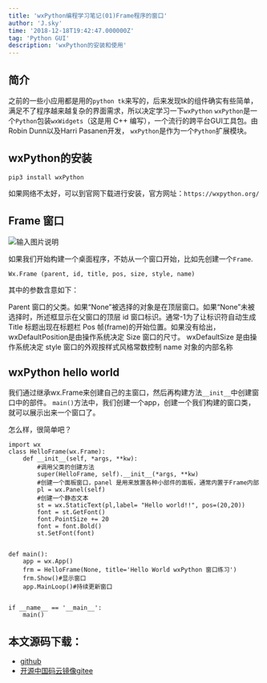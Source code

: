 ```yaml
---
title: 'wxPython编程学习笔记(01)Frame程序的窗口'
author: 'J.sky'
time: '2018-12-18T19:42:47.000000Z'
tag: 'Python GUI'
description: 'wxPython的安装和使用'
---
```


## 简介

之前的一些小应用都是用的`python tk`来写的，后来发现tk的组件确实有些简单，满足不了程序越来越复杂的界面需求，所以决定学习一下`wxPython`
`wxPython`是一个`Python`包装`wxWidgets`（这是用 C++ 编写），一个流行的跨平台GUI工具包。由Robin Dunn以及Harri Pasanen开发，
`wxPython`是作为一个`Python`扩展模块。

## wxPython的安装

    pip3 install wxPython

如果网络不太好，可以到官网下载进行安装，官方网址：`https://wxpython.org/`

## Frame 窗口

![输入图片说明](https://suiyan.cc/assets/images/media/upload/2018/12/Snip20181218_12.png)

如果我们开始构建一个桌面程序，不妨从一个窗口开始，比如先创建一个`Frame`.

`Wx.Frame (parent, id, title, pos, size, style, name)`

其中的参数含意如下：

Parent 窗口的父类。如果“None”被选择的对象是在顶层窗口。如果“None”未被选择时，所述框显示在父窗口的顶层
id 窗口标识。通常-1为了让标识符自动生成
Title 标题出现在标题栏
Pos 帧(frame)的开始位置。如果没有给出，wxDefaultPosition是由操作系统决定
Size 窗口的尺寸。 wxDefaultSize 是由操作系统决定
style 窗口的外观按样式风格常数控制
name 对象的内部名称


## wxPython hello world

我们通过继承wx.Frame来创建自己的主窗口，然后再构建方法`__init__`中创建窗口中的部件。
`main()`方法中，我们创建一个app，创建一个我们构建的窗口类，就可以展示出来一个窗口了。

怎么样，很简单吧？

    import wx
    class HelloFrame(wx.Frame):
        def __init__(self, *args, **kw):
            #调用父类的创建方法
            super(HelloFrame, self).__init__(*args, **kw)
            #创建一个面板窗口，panel 是用来放置各种小部件的面板，通常内置于Frame内部
            pl = wx.Panel(self)
            #创建一个静态文本
            st = wx.StaticText(pl,label= "Hello world!!", pos=(20,20))
            font = st.GetFont()
            font.PointSize += 20
            font = font.Bold()
            st.SetFont(font)
    
    
    def main():
        app = wx.App()
        frm = HelloFrame(None, title='Hello World wxPython 窗口练习')
        frm.Show()#显示窗口
        app.MainLoop()#持续更新窗口
    
    
    if __name__ == '__main__':
        main()

## 本文源码下载：

+ [github](https://github.com/bosichong/wxPythonTest/blob/master/wxpy01.py)
+ [开源中国码云镜像gitee](https://gitee.com/J_Sky/wxPythonTest/blob/master/wxpy01.py)